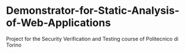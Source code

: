 # Demonstrator-for-Static-Analysis-of-Web-Applications
Project for the Security Verification and Testing course of Politecnico di Torino
